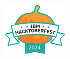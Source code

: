 [IBM Hacktoberfest 2024 Badge]: #

<img src="ibmhacktoberfest2024.svg" width="200">

<!--
![hacktoberfest](ibmhacktoberfest2024.png)

### Hi there 👋

**/JesusRRr/JesusRRr** is a ✨ _special_ ✨ repository because its `README.md` (this file) appears on your GitHub profile.
